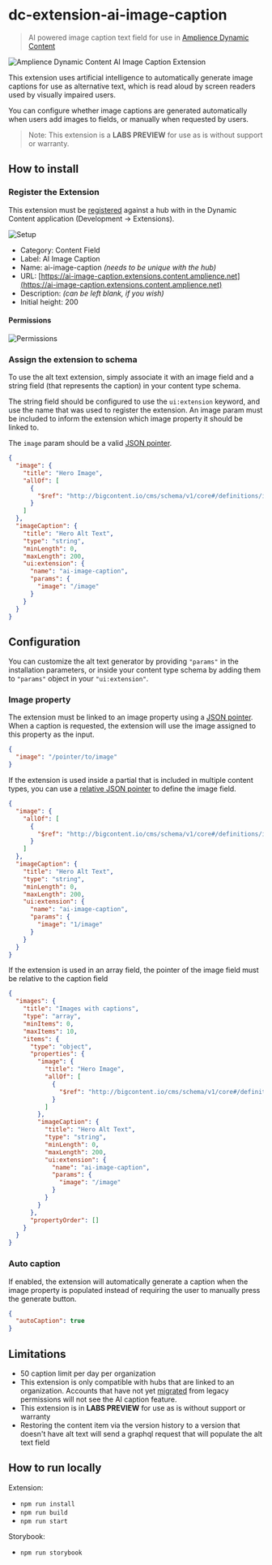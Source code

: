 # dc-extension-ai-image-caption

> AI powered image caption text field for use in [Amplience Dynamic Content](https://amplience.com/dynamic-content)

![Amplience Dynamic Content AI Image Caption Extension](media/screenshot.png)

This extension uses artificial intelligence to automatically generate image captions for use as alternative text, which is read aloud by screen readers used by visually impaired users.

You can configure whether image captions are generated automatically when users add images to fields, or manually when requested by users.

> Note: This extension is a **LABS PREVIEW** for use as is without support or warranty.

## How to install

### Register the Extension

This extension must be [registered](https://amplience.com/docs/development/registeringextensions.html) against a hub with in the Dynamic Content application (Development -> Extensions).

![Setup](media/setup.png)

- Category: Content Field
- Label: AI Image Caption
- Name: ai-image-caption _(needs to be unique with the hub)_
- URL: [https://ai-image-caption.extensions.content.amplience.net](https://ai-image-caption.extensions.content.amplience.net)
- Description: _(can be left blank, if you wish)_
- Initial height: 200

#### Permissions

![Permissions](media/permissions.png)

### Assign the extension to schema

To use the alt text extension, simply associate it with an image field and a string field (that represents the caption) in your content type schema.

The string field should be configured to use the `ui:extension` keyword, and use the name that was used to register the extension. An image param must be included to inform the extension which image property it should be linked to.

The `image` param should be a valid [JSON pointer](https://datatracker.ietf.org/doc/html/rfc6901).

```json
{
  "image": {
    "title": "Hero Image",
    "allOf": [
      {
        "$ref": "http://bigcontent.io/cms/schema/v1/core#/definitions/image-link"
      }
    ]
  },
  "imageCaption": {
    "title": "Hero Alt Text",
    "type": "string",
    "minLength": 0,
    "maxLength": 200,
    "ui:extension": {
      "name": "ai-image-caption",
      "params": {
        "image": "/image"
      }
    }
  }
}
```

## Configuration

You can customize the alt text generator by providing `"params"` in the installation parameters, or inside your content type schema by adding them to `"params"` object in your `"ui:extension"`.

### Image property

The extension must be linked to an image property using a [JSON pointer](https://datatracker.ietf.org/doc/html/rfc6901). When a caption is requested, the extension will use the image assigned to this property as the input.

```json
{
  "image": "/pointer/to/image"
}
```

If the extension is used inside a partial that is included in multiple content types, you can use a [relative JSON pointer](<https://json-schema.org/draft/2019-09/relative-json-pointer.html#:~:text=JSON%20Pointer%20(RFC%206901)%20is,locations%20from%20within%20the%20document.>) to define the image field.

```json
{
  "image": {
    "allOf": [
      {
        "$ref": "http://bigcontent.io/cms/schema/v1/core#/definitions/image-link"
      }
    ]
  },
  "imageCaption": {
    "title": "Hero Alt Text",
    "type": "string",
    "minLength": 0,
    "maxLength": 200,
    "ui:extension": {
      "name": "ai-image-caption",
      "params": {
        "image": "1/image"
      }
    }
  }
}
```

If the extension is used in an array field, the pointer of the image field must be relative to the caption field

```json
{
  "images": {
    "title": "Images with captions",
    "type": "array",
    "minItems": 0,
    "maxItems": 10,
    "items": {
      "type": "object",
      "properties": {
        "image": {
          "title": "Hero Image",
          "allOf": [
            {
              "$ref": "http://bigcontent.io/cms/schema/v1/core#/definitions/image-link"
            }
          ]
        },
        "imageCaption": {
          "title": "Hero Alt Text",
          "type": "string",
          "minLength": 0,
          "maxLength": 200,
          "ui:extension": {
            "name": "ai-image-caption",
            "params": {
              "image": "/image"
            }
          }
        }
      },
      "propertyOrder": []
    }
  }
}
```

### Auto caption

If enabled, the extension will automatically generate a caption when the image property is populated instead of requiring the user to manually press the generate button.

```json
{
  "autoCaption": true
}
```

## Limitations

- 50 caption limit per day per organization
- This extension is only compatible with hubs that are linked to an organization. Accounts that have not yet [migrated](https://amplience.com/developers/docs/knowledge-center/faqs/account/) from legacy permissions will not see the AI caption feature.
- This extension is in **LABS PREVIEW** for use as is without support or warranty
- Restoring the content item via the version history to a version that doesn't have alt text will send a graphql request that will populate the alt text field

## How to run locally

Extension:

- `npm run install`
- `npm run build`
- `npm run start`

Storybook:

- `npm run storybook`
